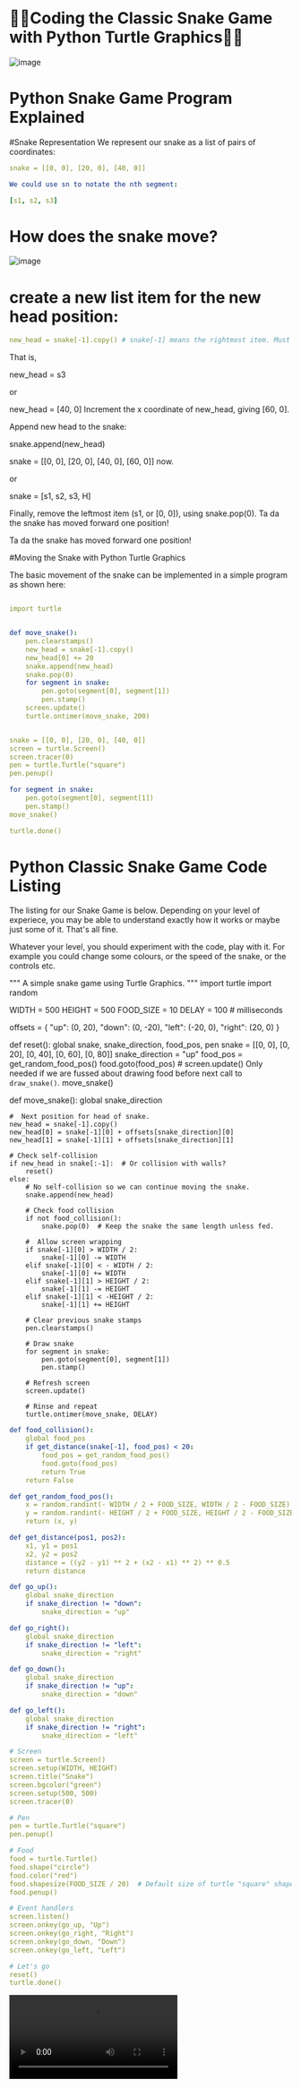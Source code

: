 # 🐍🐍Coding the Classic Snake Game with Python Turtle Graphics🐍🐍



![image](./snake.png)


# Python Snake Game Program Explained
#Snake Representation
We represent our snake as a list of pairs of coordinates:

```yaml
snake = [[0, 0], [20, 0], [40, 0]]

We could use sn to notate the nth segment:

[s1, s2, s3]
```

# How does the snake move?


![image](./snake2.png)


# create a new list item for the new head position:
```yaml
new_head = snake[-1].copy() # snake[-1] means the rightmost item. Must be copied or original would be modified by next step.
```
That is,

new_head = s3

or

new_head = [40, 0]
Increment the x coordinate of new_head, giving [60, 0].

Append new head to the snake:

snake.append(new_head)

snake = [[0, 0], [20, 0], [40, 0], [60, 0]] now.

or

snake = [s1, s2, s3, H]

Finally, remove the leftmost item (s1, or [0, 0]), using snake.pop(0).
Ta da the snake has moved forward one position!

Ta da the snake has moved forward one position!

#Moving the Snake with Python Turtle Graphics

The basic movement of the snake can be implemented in a simple program as shown here:

```yaml

import turtle


def move_snake():
    pen.clearstamps()
    new_head = snake[-1].copy()
    new_head[0] += 20
    snake.append(new_head)
    snake.pop(0)
    for segment in snake:
        pen.goto(segment[0], segment[1])
        pen.stamp()
    screen.update()
    turtle.ontimer(move_snake, 200)


snake = [[0, 0], [20, 0], [40, 0]]
screen = turtle.Screen()
screen.tracer(0)
pen = turtle.Turtle("square")
pen.penup()

for segment in snake:
    pen.goto(segment[0], segment[1])
    pen.stamp()
move_snake()

turtle.done()
```

# Python Classic Snake Game Code Listing


The listing for our Snake Game is below. Depending on your level of experiece, you may be able to understand exactly how it works or maybe just some of it. That's all fine.

Whatever your level, you should experiment with the code, play with it. For example you could change some colours, or the speed of the snake, or the controls etc.

""" A simple snake game using Turtle Graphics. """
import turtle
import random

WIDTH = 500
HEIGHT = 500
FOOD_SIZE = 10
DELAY = 100  # milliseconds

offsets = {
    "up": (0, 20),
    "down": (0, -20),
    "left": (-20, 0),
    "right": (20, 0)
}

def reset():
    global snake, snake_direction, food_pos, pen
    snake = [[0, 0], [0, 20], [0, 40], [0, 60], [0, 80]]
    snake_direction = "up"
    food_pos = get_random_food_pos()
    food.goto(food_pos)
    # screen.update() Only needed if we are fussed about drawing food before next call to `draw_snake()`.
    move_snake()

def move_snake():
    global snake_direction

    #  Next position for head of snake.
    new_head = snake[-1].copy()
    new_head[0] = snake[-1][0] + offsets[snake_direction][0]
    new_head[1] = snake[-1][1] + offsets[snake_direction][1]

    # Check self-collision
    if new_head in snake[:-1]:  # Or collision with walls?
        reset()
    else:
        # No self-collision so we can continue moving the snake.
        snake.append(new_head)

        # Check food collision
        if not food_collision():
            snake.pop(0)  # Keep the snake the same length unless fed.

        #  Allow screen wrapping
        if snake[-1][0] > WIDTH / 2:
            snake[-1][0] -= WIDTH
        elif snake[-1][0] < - WIDTH / 2:
            snake[-1][0] += WIDTH
        elif snake[-1][1] > HEIGHT / 2:
            snake[-1][1] -= HEIGHT
        elif snake[-1][1] < -HEIGHT / 2:
            snake[-1][1] += HEIGHT

        # Clear previous snake stamps
        pen.clearstamps()

        # Draw snake
        for segment in snake:
            pen.goto(segment[0], segment[1])
            pen.stamp()

        # Refresh screen
        screen.update()

        # Rinse and repeat
        turtle.ontimer(move_snake, DELAY)
```yaml
def food_collision():
    global food_pos
    if get_distance(snake[-1], food_pos) < 20:
        food_pos = get_random_food_pos()
        food.goto(food_pos)
        return True
    return False

def get_random_food_pos():
    x = random.randint(- WIDTH / 2 + FOOD_SIZE, WIDTH / 2 - FOOD_SIZE)
    y = random.randint(- HEIGHT / 2 + FOOD_SIZE, HEIGHT / 2 - FOOD_SIZE)
    return (x, y)

def get_distance(pos1, pos2):
    x1, y1 = pos1
    x2, y2 = pos2
    distance = ((y2 - y1) ** 2 + (x2 - x1) ** 2) ** 0.5
    return distance

def go_up():
    global snake_direction
    if snake_direction != "down":
        snake_direction = "up"

def go_right():
    global snake_direction
    if snake_direction != "left":
        snake_direction = "right"

def go_down():
    global snake_direction
    if snake_direction != "up":
        snake_direction = "down"

def go_left():
    global snake_direction
    if snake_direction != "right":
        snake_direction = "left"

# Screen
screen = turtle.Screen()
screen.setup(WIDTH, HEIGHT)
screen.title("Snake")
screen.bgcolor("green")
screen.setup(500, 500)
screen.tracer(0)

# Pen
pen = turtle.Turtle("square")
pen.penup()

# Food
food = turtle.Turtle()
food.shape("circle")
food.color("red")
food.shapesize(FOOD_SIZE / 20)  # Default size of turtle "square" shape is 20.
food.penup()

# Event handlers
screen.listen()
screen.onkey(go_up, "Up")
screen.onkey(go_right, "Right")
screen.onkey(go_down, "Down")
screen.onkey(go_left, "Left")

# Let's go
reset()
turtle.done()
```


![video](./snake3.mp4)
